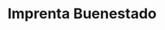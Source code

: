 ---
title: "Imprenta Buenestado"
url: /hinojosa-del-duque/imprenta-buenestado-calle-claudio-moyano/
shop: copyshop
---